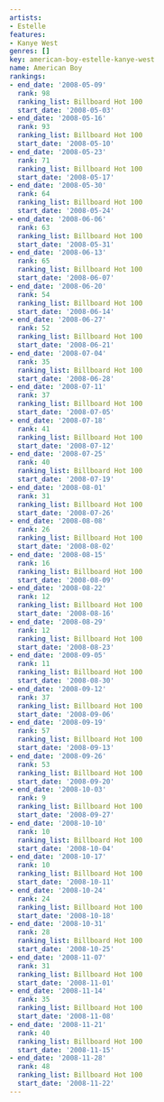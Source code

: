 ```yaml
---
artists:
- Estelle
features:
- Kanye West
genres: []
key: american-boy-estelle-kanye-west
name: American Boy
rankings:
- end_date: '2008-05-09'
  rank: 98
  ranking_list: Billboard Hot 100
  start_date: '2008-05-03'
- end_date: '2008-05-16'
  rank: 93
  ranking_list: Billboard Hot 100
  start_date: '2008-05-10'
- end_date: '2008-05-23'
  rank: 71
  ranking_list: Billboard Hot 100
  start_date: '2008-05-17'
- end_date: '2008-05-30'
  rank: 64
  ranking_list: Billboard Hot 100
  start_date: '2008-05-24'
- end_date: '2008-06-06'
  rank: 63
  ranking_list: Billboard Hot 100
  start_date: '2008-05-31'
- end_date: '2008-06-13'
  rank: 65
  ranking_list: Billboard Hot 100
  start_date: '2008-06-07'
- end_date: '2008-06-20'
  rank: 54
  ranking_list: Billboard Hot 100
  start_date: '2008-06-14'
- end_date: '2008-06-27'
  rank: 52
  ranking_list: Billboard Hot 100
  start_date: '2008-06-21'
- end_date: '2008-07-04'
  rank: 35
  ranking_list: Billboard Hot 100
  start_date: '2008-06-28'
- end_date: '2008-07-11'
  rank: 37
  ranking_list: Billboard Hot 100
  start_date: '2008-07-05'
- end_date: '2008-07-18'
  rank: 41
  ranking_list: Billboard Hot 100
  start_date: '2008-07-12'
- end_date: '2008-07-25'
  rank: 40
  ranking_list: Billboard Hot 100
  start_date: '2008-07-19'
- end_date: '2008-08-01'
  rank: 31
  ranking_list: Billboard Hot 100
  start_date: '2008-07-26'
- end_date: '2008-08-08'
  rank: 26
  ranking_list: Billboard Hot 100
  start_date: '2008-08-02'
- end_date: '2008-08-15'
  rank: 16
  ranking_list: Billboard Hot 100
  start_date: '2008-08-09'
- end_date: '2008-08-22'
  rank: 12
  ranking_list: Billboard Hot 100
  start_date: '2008-08-16'
- end_date: '2008-08-29'
  rank: 12
  ranking_list: Billboard Hot 100
  start_date: '2008-08-23'
- end_date: '2008-09-05'
  rank: 11
  ranking_list: Billboard Hot 100
  start_date: '2008-08-30'
- end_date: '2008-09-12'
  rank: 37
  ranking_list: Billboard Hot 100
  start_date: '2008-09-06'
- end_date: '2008-09-19'
  rank: 57
  ranking_list: Billboard Hot 100
  start_date: '2008-09-13'
- end_date: '2008-09-26'
  rank: 53
  ranking_list: Billboard Hot 100
  start_date: '2008-09-20'
- end_date: '2008-10-03'
  rank: 9
  ranking_list: Billboard Hot 100
  start_date: '2008-09-27'
- end_date: '2008-10-10'
  rank: 10
  ranking_list: Billboard Hot 100
  start_date: '2008-10-04'
- end_date: '2008-10-17'
  rank: 10
  ranking_list: Billboard Hot 100
  start_date: '2008-10-11'
- end_date: '2008-10-24'
  rank: 24
  ranking_list: Billboard Hot 100
  start_date: '2008-10-18'
- end_date: '2008-10-31'
  rank: 28
  ranking_list: Billboard Hot 100
  start_date: '2008-10-25'
- end_date: '2008-11-07'
  rank: 31
  ranking_list: Billboard Hot 100
  start_date: '2008-11-01'
- end_date: '2008-11-14'
  rank: 35
  ranking_list: Billboard Hot 100
  start_date: '2008-11-08'
- end_date: '2008-11-21'
  rank: 40
  ranking_list: Billboard Hot 100
  start_date: '2008-11-15'
- end_date: '2008-11-28'
  rank: 48
  ranking_list: Billboard Hot 100
  start_date: '2008-11-22'
---
```


